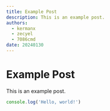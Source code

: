 ```yaml
---
title: Example Post
description: This is an example post.
authors: 
  - kermanx
  - zecyel
  - 7086cmd
date: 20240130
---
```


# Example Post

This is an example post.

```ts
console.log('Hello, world!')
```